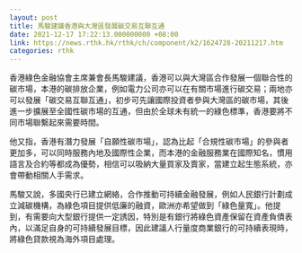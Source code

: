 ```yaml
---
layout: post
title: 馬駿建議香港與大灣區發展碳交易互聯互通
date: 2021-12-17 17:22:13.000000000 +08:00
link: https://news.rthk.hk/rthk/ch/component/k2/1624728-20211217.htm
categories: rthk
---
```


香港綠色金融協會主席兼會長馬駿建議，香港可以與大灣區合作發展一個聯合性的碳市場，本港的碳排放企業，例如電力公司亦可以在有關市場進行碳交易；兩地亦可以發展「碳交易互聯互通」，初步可先讓國際投資者參與大灣區的碳市場，其後進一步擴展至全國性碳市場的互通，但由於全球未有統一的綠色標準，香港要將不同市場聯繫起來需要時間。

他又指，香港有潛力發展「自願性碳市場」，認為比起「合規性碳市場」的參與者更加多，可以同時服務內地及國際性企業，而本港的金融服務業在國際知名，慣用語言及合約等都成為優勢，相信可以吸納大量買家及賣家，當建立起生態系統，亦會帶動相關人手需求。

馬駿又說，多國央行已建立網絡，合作推動可持續金融發展，例如人民銀行計劃成立減碳機構，為綠色項目提供低廉的融資，歐洲亦希望做到「綠色量寬」。他提到，有需要向大型銀行提供一定誘因，特別是有銀行將綠色資產保留在資產負債表內，以滿足自身的可持續發展目標，因此建議人行量度商業銀行的可持續表現時，將綠色貸款視為海外項目處理。
